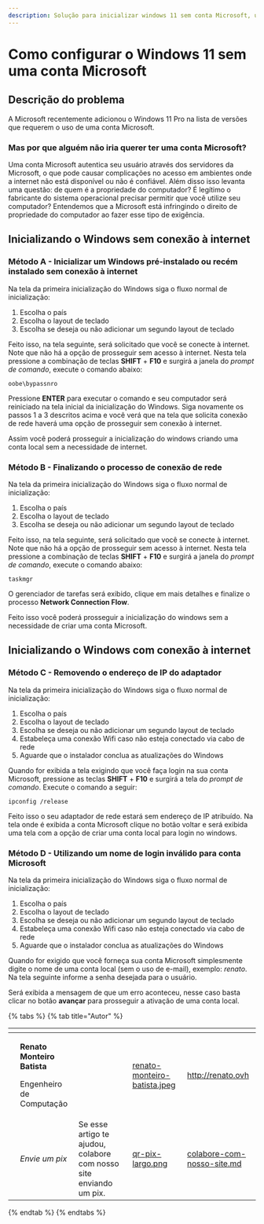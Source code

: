 ```yaml
---
description: Solução para inicializar windows 11 sem conta Microsoft, usando conta local do sistema Windows e sem a necessidade de conexão à internet para acessar o windows. 
---
```


# Como configurar o Windows 11 sem uma conta Microsoft

## Descrição do problema

A Microsoft recentemente adicionou o Windows 11 Pro na lista de versões que requerem o uso de uma conta Microsoft.

### Mas por que alguém não iria querer ter uma conta Microsoft?

Uma conta Microsoft autentica seu usuário através dos servidores da Microsoft, o que pode causar complicações no acesso em ambientes onde a internet não está disponível ou não é confiável.  Além disso isso levanta uma questão: de quem é a propriedade do computador? É legítimo o fabricante do sistema operacional precisar permitir que você utilize seu computador? Entendemos que a Microsoft está infringindo o direito de propriedade do computador ao fazer esse tipo de exigência.

## Inicializando o Windows sem conexão à internet

### Método A - Inicializar um Windows pré-instalado ou recém instalado sem conexão à internet

Na tela da primeira inicialização do Windows siga o fluxo normal de inicialização:

1. Escolha o país
2. Escolha o layout de teclado
3. Escolha se deseja ou não adicionar um segundo layout de teclado

Feito isso, na tela seguinte, será solicitado que você se conecte à internet. Note que não há a opção de prosseguir sem acesso à internet. Nesta tela pressione a combinação de teclas **SHIFT** + **F10** e surgirá a janela do _prompt de comando_, execute o comando abaixo:

```
oobe\bypassnro
```

Pressione **ENTER** para executar o comando e seu computador será reiniciado na tela inicial da inicialização do Windows. Siga novamente os passos 1 a 3 descritos acima e você verá que na tela que solicita conexão de rede haverá uma opção de prosseguir sem conexão à internet.

Assim você poderá prosseguir a inicialização do windows criando uma conta local sem a necessidade de internet.

### Método B - Finalizando o processo de conexão de rede

Na tela da primeira inicialização do Windows siga o fluxo normal de inicialização:

1. Escolha o país
2. Escolha o layout de teclado
3. Escolha se deseja ou não adicionar um segundo layout de teclado

Feito isso, na tela seguinte, será solicitado que você se conecte à internet. Note que não há a opção de prosseguir sem acesso à internet. Nesta tela pressione a combinação de teclas **SHIFT** + **F10** e surgirá a janela do _prompt de comando_, execute o comando abaixo:

```
taskmgr
```

O gerenciador de tarefas será exibido, clique em mais detalhes e finalize o processo **Network Connection Flow**.

Feito isso você poderá prosseguir a inicialização do windows sem a necessidade de criar uma conta Microsoft.

## Inicializando o Windows com conexão à internet

### Método C - Removendo o endereço de IP do adaptador

Na tela da primeira inicialização do Windows siga o fluxo normal de inicialização:

1. Escolha o país
2. Escolha o layout de teclado
3. Escolha se deseja ou não adicionar um segundo layout de teclado
4. Estabeleça uma conexão Wifi caso não esteja conectado via cabo de rede
5. Aguarde que o instalador conclua as atualizações do Windows

Quando for exibida a tela exigindo que você faça login na sua conta Microsoft, pressione as teclas **SHIFT** + **F10** e surgirá a tela do _prompt de comando_. Execute o comando a seguir:

```
ipconfig /release
```

Feito isso o seu adaptador de rede estará sem endereço de IP atribuído. Na tela onde é exibida a conta Microsoft clique no botão voltar e será exibida uma tela com a opção de criar uma conta local para login no windows.

### Método D - Utilizando um nome de login inválido para conta Microsoft

Na tela da primeira inicialização do Windows siga o fluxo normal de inicialização:

1. Escolha o país
2. Escolha o layout de teclado
3. Escolha se deseja ou não adicionar um segundo layout de teclado
4. Estabeleça uma conexão Wifi caso não esteja conectado via cabo de rede
5. Aguarde que o instalador conclua as atualizações do Windows

Quando for exigido que você forneça sua conta Microsoft simplesmente digite o nome de uma conta local (sem o uso de e-mail), exemplo: _renato_. Na tela seguinte informe a senha desejada para o usuário.

Será exibida a mensagem de que um erro aconteceu, nesse caso basta clicar no botão **avançar** para prosseguir a ativação de uma conta local.

{% tabs %}
{% tab title="Autor" %}
<table data-card-size="large" data-view="cards"><thead><tr><th data-type="users" data-multiple></th><th></th><th></th><th data-hidden data-card-cover data-type="files"></th><th data-hidden data-card-target data-type="content-ref"></th></tr></thead><tbody><tr><td></td><td><p><strong>Renato Monteiro Batista</strong></p><p>Engenheiro de Computação</p></td><td></td><td><a href="../../.gitbook/assets/renato-monteiro-batista.jpeg">renato-monteiro-batista.jpeg</a></td><td><a href="http://renato.ovh">http://renato.ovh</a></td></tr><tr><td></td><td><em>Envie um pix</em></td><td>Se esse artigo te ajudou, colabore com nosso site enviando um pix.</td><td><a href="../../.gitbook/assets/qr-pix-largo.png">qr-pix-largo.png</a></td><td><a href="../../colabore-com-nosso-site.md">colabore-com-nosso-site.md</a></td></tr></tbody></table>
{% endtab %}
{% endtabs %}
